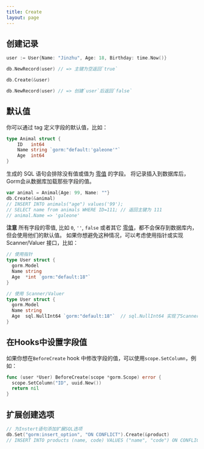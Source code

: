 ```yaml
---
title: Create
layout: page
---
```


## 创建记录

```go
user := User{Name: "Jinzhu", Age: 18, Birthday: time.Now()}

db.NewRecord(user) // => 主键为空返回`true`

db.Create(&user)

db.NewRecord(user) // => 创建`user`后返回`false`
```

## 默认值

你可以通过 tag 定义字段的默认值，比如：

```go
type Animal struct {
    ID   int64
    Name string `gorm:"default:'galeone'"`
    Age  int64
}
```

生成的 SQL 语句会排除没有值或值为 [零值](https://tour.golang.org/basics/12) 的字段。 将记录插入到数据库后，Gorm会从数据库加载那些字段的值。

```go
var animal = Animal{Age: 99, Name: ""}
db.Create(&animal)
// INSERT INTO animals("age") values('99');
// SELECT name from animals WHERE ID=111; // 返回主键为 111
// animal.Name => 'galeone'
```

**注意** 所有字段的零值, 比如 `0`, `''`, `false` 或者其它 [零值](https://tour.golang.org/basics/12)，都不会保存到数据库内，但会使用他们的默认值。 如果你想避免这种情况，可以考虑使用指针或实现 Scanner/Valuer 接口，比如：

```go
// 使用指针
type User struct {
  gorm.Model
  Name string
  Age  *int `gorm:"default:18"`
}

// 使用 Scanner/Valuer
type User struct {
  gorm.Model
  Name string
  Age  sql.NullInt64 `gorm:"default:18"`  // sql.NullInt64 实现了Scanner/Valuer接口
}
```

## 在Hooks中设置字段值

如果你想在`BeforeCreate` hook 中修改字段的值，可以使用`scope.SetColumn`，例如：

```go
func (user *User) BeforeCreate(scope *gorm.Scope) error {
  scope.SetColumn("ID", uuid.New())
  return nil
}
```

## 扩展创建选项

```go
// 为Instert语句添加扩展SQL选项
db.Set("gorm:insert_option", "ON CONFLICT").Create(&product)
// INSERT INTO products (name, code) VALUES ("name", "code") ON CONFLICT;
```